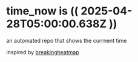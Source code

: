 # time_now is (( 2025-04-28T05:00:00.638Z ))

an automated repo that shows the currnent time

inspired by [breakingheatmap](https://github.com/breakingheatmap/breakingheatmap)